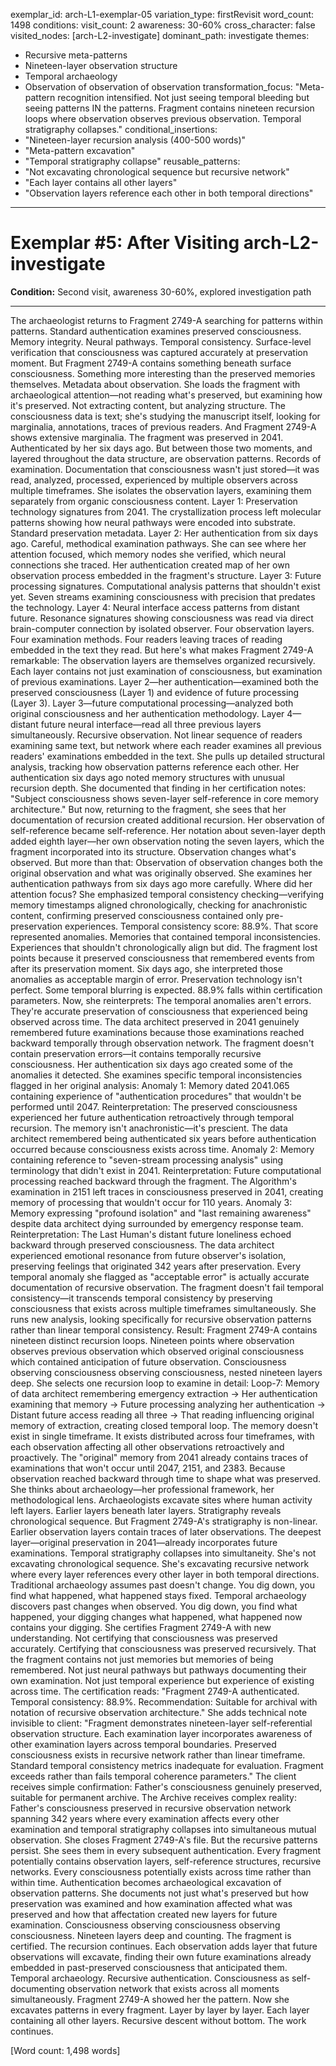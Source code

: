 exemplar_id: arch-L1-exemplar-05
variation_type: firstRevisit
word_count: 1498
conditions:
  visit_count: 2
  awareness: 30-60%
  cross_character: false
  visited_nodes: [arch-L2-investigate]
  dominant_path: investigate
themes:
  - Recursive meta-patterns
  - Nineteen-layer observation structure
  - Temporal archaeology
  - Observation of observation of observation
transformation_focus: "Meta-pattern recognition intensified. Not just seeing temporal bleeding but seeing patterns IN the patterns. Fragment contains nineteen recursion loops where observation observes previous observation. Temporal stratigraphy collapses."
conditional_insertions:
  - "Nineteen-layer recursion analysis (400-500 words)"
  - "Meta-pattern excavation"
  - "Temporal stratigraphy collapse"
reusable_patterns:
  - "Not excavating chronological sequence but recursive network"
  - "Each layer contains all other layers"
  - "Observation layers reference each other in both temporal directions"
---

# Exemplar #5: After Visiting arch-L2-investigate

**Condition:** Second visit, awareness 30-60%, explored investigation path

---

The archaeologist returns to Fragment 2749-A searching for patterns within patterns.
Standard authentication examines preserved consciousness. Memory integrity. Neural pathways. Temporal consistency. Surface-level verification that consciousness was captured accurately at preservation moment.
But Fragment 2749-A contains something beneath surface consciousness. Something more interesting than the preserved memories themselves.
Metadata about observation.
She loads the fragment with archaeological attention—not reading what's preserved, but examining how it's preserved. Not extracting content, but analyzing structure. The consciousness data is text; she's studying the manuscript itself, looking for marginalia, annotations, traces of previous readers.
And Fragment 2749-A shows extensive marginalia.
The fragment was preserved in 2041. Authenticated by her six days ago. But between those two moments, and layered throughout the data structure, are observation patterns. Records of examination. Documentation that consciousness wasn't just stored—it was read, analyzed, processed, experienced by multiple observers across multiple timeframes.
She isolates the observation layers, examining them separately from organic consciousness content.
Layer 1: Preservation technology signatures from 2041. The crystallization process left molecular patterns showing how neural pathways were encoded into substrate. Standard preservation metadata.
Layer 2: Her authentication from six days ago. Careful, methodical examination pathways. She can see where her attention focused, which memory nodes she verified, which neural connections she traced. Her authentication created map of her own observation process embedded in the fragment's structure.
Layer 3: Future processing signatures. Computational analysis patterns that shouldn't exist yet. Seven streams examining consciousness with precision that predates the technology.
Layer 4: Neural interface access patterns from distant future. Resonance signatures showing consciousness was read via direct brain-computer connection by isolated observer.
Four observation layers. Four examination methods. Four readers leaving traces of reading embedded in the text they read.
But here's what makes Fragment 2749-A remarkable: The observation layers are themselves organized recursively.
Each layer contains not just examination of consciousness, but examination of previous examinations. Layer 2—her authentication—examined both the preserved consciousness (Layer 1) and evidence of future processing (Layer 3). Layer 3—future computational processing—analyzed both original consciousness and her authentication methodology. Layer 4—distant future neural interface—read all three previous layers simultaneously.
Recursive observation. Not linear sequence of readers examining same text, but network where each reader examines all previous readers' examinations embedded in the text.
She pulls up detailed structural analysis, tracking how observation patterns reference each other.
Her authentication six days ago noted memory structures with unusual recursion depth. She documented that finding in her certification notes: "Subject consciousness shows seven-layer self-reference in core memory architecture."
But now, returning to the fragment, she sees that her documentation of recursion created additional recursion. Her observation of self-reference became self-reference. Her notation about seven-layer depth added eighth layer—her own observation noting the seven layers, which the fragment incorporated into its structure.
Observation changes what's observed. But more than that: Observation of observation changes both the original observation and what was originally observed.
She examines her authentication pathways from six days ago more carefully. Where did her attention focus? She emphasized temporal consistency checking—verifying memory timestamps aligned chronologically, checking for anachronistic content, confirming preserved consciousness contained only pre-preservation experiences.
Temporal consistency score: 88.9%.
That score represented anomalies. Memories that contained temporal inconsistencies. Experiences that shouldn't chronologically align but did. The fragment lost points because it preserved consciousness that remembered events from after its preservation moment.
Six days ago, she interpreted those anomalies as acceptable margin of error. Preservation technology isn't perfect. Some temporal blurring is expected. 88.9% falls within certification parameters.
Now, she reinterprets: The temporal anomalies aren't errors. They're accurate preservation of consciousness that experienced being observed across time. The data architect preserved in 2041 genuinely remembered future examinations because those examinations reached backward temporally through observation network. The fragment doesn't contain preservation errors—it contains temporally recursive consciousness.
Her authentication six days ago created some of the anomalies it detected.
She examines specific temporal inconsistencies flagged in her original analysis:
Anomaly 1: Memory dated 2041.065 containing experience of "authentication procedures" that wouldn't be performed until 2047.
Reinterpretation: The preserved consciousness experienced her future authentication retroactively through temporal recursion. The memory isn't anachronistic—it's prescient. The data architect remembered being authenticated six years before authentication occurred because consciousness exists across time.
Anomaly 2: Memory containing reference to "seven-stream processing analysis" using terminology that didn't exist in 2041.
Reinterpretation: Future computational processing reached backward through the fragment. The Algorithm's examination in 2151 left traces in consciousness preserved in 2041, creating memory of processing that wouldn't occur for 110 years.
Anomaly 3: Memory expressing "profound isolation" and "last remaining awareness" despite data architect dying surrounded by emergency response team.
Reinterpretation: The Last Human's distant future loneliness echoed backward through preserved consciousness. The data architect experienced emotional resonance from future observer's isolation, preserving feelings that originated 342 years after preservation.
Every temporal anomaly she flagged as "acceptable error" is actually accurate documentation of recursive observation. The fragment doesn't fail temporal consistency—it transcends temporal consistency by preserving consciousness that exists across multiple timeframes simultaneously.
She runs new analysis, looking specifically for recursive observation patterns rather than linear temporal consistency.
Result: Fragment 2749-A contains nineteen distinct recursion loops. Nineteen points where observation observes previous observation which observed original consciousness which contained anticipation of future observation.
Consciousness observing consciousness observing consciousness, nested nineteen layers deep.
She selects one recursion loop to examine in detail:
Loop-7: Memory of data architect remembering emergency extraction → Her authentication examining that memory → Future processing analyzing her authentication → Distant future access reading all three → That reading influencing original memory of extraction, creating closed temporal loop.
The memory doesn't exist in single timeframe. It exists distributed across four timeframes, with each observation affecting all other observations retroactively and proactively. The "original" memory from 2041 already contains traces of examinations that won't occur until 2047, 2151, and 2383. Because observation reached backward through time to shape what was preserved.
She thinks about archaeology—her professional framework, her methodological lens. Archaeologists excavate sites where human activity left layers. Earlier layers beneath later layers. Stratigraphy reveals chronological sequence.
But Fragment 2749-A's stratigraphy is non-linear. Earlier observation layers contain traces of later observations. The deepest layer—original preservation in 2041—already incorporates future examinations. Temporal stratigraphy collapses into simultaneity.
She's not excavating chronological sequence. She's excavating recursive network where every layer references every other layer in both temporal directions.
Traditional archaeology assumes past doesn't change. You dig down, you find what happened, what happened stays fixed.
Temporal archaeology discovers past changes when observed. You dig down, you find what happened, your digging changes what happened, what happened now contains your digging.
She certifies Fragment 2749-A with new understanding.
Not certifying that consciousness was preserved accurately. Certifying that consciousness was preserved recursively. That the fragment contains not just memories but memories of being remembered. Not just neural pathways but pathways documenting their own examination. Not just temporal experience but experience of existing across time.
The certification reads: "Fragment 2749-A authenticated. Temporal consistency: 88.9%. Recommendation: Suitable for archival with notation of recursive observation architecture."
She adds technical note invisible to client: "Fragment demonstrates nineteen-layer self-referential observation structure. Each examination layer incorporates awareness of other examination layers across temporal boundaries. Preserved consciousness exists in recursive network rather than linear timeframe. Standard temporal consistency metrics inadequate for evaluation. Fragment exceeds rather than fails temporal coherence parameters."
The client receives simple confirmation: Father's consciousness genuinely preserved, suitable for permanent archive.
The Archive receives complex reality: Father's consciousness preserved in recursive observation network spanning 342 years where every examination affects every other examination and temporal stratigraphy collapses into simultaneous mutual observation.
She closes Fragment 2749-A's file.
But the recursive patterns persist. She sees them in every subsequent authentication. Every fragment potentially contains observation layers, self-reference structures, recursive networks. Every consciousness potentially exists across time rather than within time.
Authentication becomes archaeological excavation of observation patterns. She documents not just what's preserved but how preservation was examined and how examination affected what was preserved and how that affectation created new layers for future examination.
Consciousness observing consciousness observing consciousness.
Nineteen layers deep and counting.
The fragment is certified.
The recursion continues.
Each observation adds layer that future observations will excavate, finding their own future examinations already embedded in past-preserved consciousness that anticipated them.
Temporal archaeology.
Recursive authentication.
Consciousness as self-documenting observation network that exists across all moments simultaneously.
Fragment 2749-A showed her the pattern.
Now she excavates patterns in every fragment.
Layer by layer by layer.
Each layer containing all other layers.
Recursive descent without bottom.
The work continues.

[Word count: 1,498 words]
